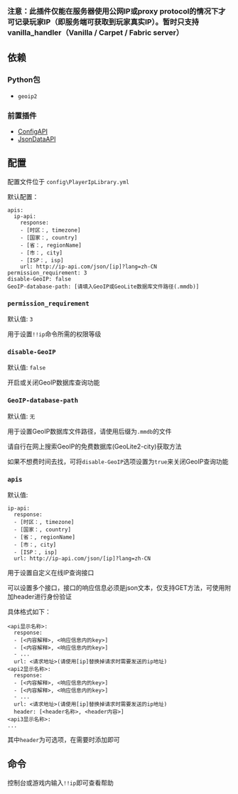 ### 注意：此插件仅能在服务器使用公网IP或proxy protocol的情况下才可记录玩家IP（即服务端可获取到玩家真实IP）。暂时只支持vanilla_handler（Vanilla / Carpet / Fabric server）

## 依赖

### Python包

- `geoip2`

### 前置插件

- [ConfigAPI](https://github.com/hanbings/ConfigAPI)
- [JsonDataAPI](https://github.com/zhang-anzhi/MCDReforgedPlugins/tree/master/JsonDataAPI)

## 配置

配置文件位于 `config\PlayerIpLibrary.yml`

默认配置：
```
apis:
  ip-api:
    response:
    - [时区：, timezone]
    - [国家：, country]
    - [省：, regionName]
    - [市：, city]
    - [ISP：, isp]
    url: http://ip-api.com/json/[ip]?lang=zh-CN
permission_requirement: 3
disable-GeoIP: false
GeoIP-database-path: [请填入GeoIP或GeoLite数据库文件路径(.mmdb)]
```
### `permission_requirement`

默认值: `3`

用于设置`!!ip`命令所需的权限等级

### `disable-GeoIP`

默认值: `false`

开启或关闭GeoIP数据库查询功能

### `GeoIP-database-path`

默认值: `无`

用于设置GeoIP数据库文件路径，请使用后缀为`.mmdb`的文件

请自行在网上搜索GeoIP的免费数据库(GeoLite2-city)获取方法

如果不想费时间去找，可将`disable-GeoIP`选项设置为`true`来关闭GeoIP查询功能

### `apis`

默认值: 
```
ip-api:
  response:
  - [时区：, timezone]
  - [国家：, country]
  - [省：, regionName]
  - [市：, city]
  - [ISP：, isp]
  url: http://ip-api.com/json/[ip]?lang=zh-CN
```

用于设置自定义在线IP查询接口

可以设置多个接口，接口的响应信息必须是json文本，仅支持GET方法，可使用附加header进行身份验证

具体格式如下：

```
<api显示名称>:
  response:
  - [<内容解释>, <响应信息内的key>]
  - [<内容解释>, <响应信息内的key>]
  - ...
  url: <请求地址>(请使用[ip]替换掉请求时需要发送的ip地址)
<api2显示名称>:
  response:
  - [<内容解释>, <响应信息内的key>]
  - [<内容解释>, <响应信息内的key>]
  - ...
  url: <请求地址>(请使用[ip]替换掉请求时需要发送的ip地址)
  header: [<header名称>, <header内容>]
<api3显示名称>:
...
```

其中`header`为可选项，在需要时添加即可

## 命令

控制台或游戏内输入`!!ip`即可查看帮助
